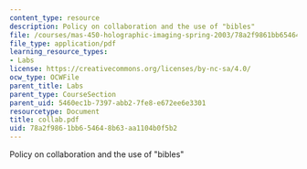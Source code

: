 ```yaml
---
content_type: resource
description: Policy on collaboration and the use of "bibles"
file: /courses/mas-450-holographic-imaging-spring-2003/78a2f9861bb654648b63aa1104b0f5b2_collab.pdf
file_type: application/pdf
learning_resource_types:
- Labs
license: https://creativecommons.org/licenses/by-nc-sa/4.0/
ocw_type: OCWFile
parent_title: Labs
parent_type: CourseSection
parent_uid: 5460ec1b-7397-abb2-7fe8-e672ee6e3301
resourcetype: Document
title: collab.pdf
uid: 78a2f986-1bb6-5464-8b63-aa1104b0f5b2
---
```

Policy on collaboration and the use of "bibles"